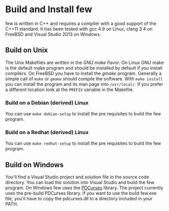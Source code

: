 Build and Install few
=====================

few is written in C++ and requires a compiler with a good support of
the C++11 standard. It has been tested with gcc 4.9 on Linux, clang
3.4 on FreeBSD and Visual Studio 2013 on Windows.

Build on Unix
-------------

The Unix Makefiles are written in the _GNU make_ flavor. On Linux GNU
make is the default make program and should be installed by default if
you install compilers. On FreeBSD you have to install the _gmake_
program. Generally a simple call of `make` or `gmake` should compile
the software. With `make install` you can install the program and its
man page into `/usr/local/`. If you prefer a different location look
at the `PREFIX` variable in the Makefile.

### Build on a Debian (derived) Linux

You can use `make debian-setup` to install the pre requisites to build
the few program.

### Build on a Redhat (derived) Linux

You can use `make redhat-setup` to install the pre requisites to build
the few program.

Build on Windows
----------------

You'll find a Visual Studio project and solution file in the source
code directory. You can load the solution into Visual Studio and build
the few program. On Windows few uses the
[PDCurses](http://pdcurses.sourceforge.net/) library. The project
currently uses the pre-build PDCurses library. If you want to use the
build few.exe file, you'll have to copy the pdcurses.dll to a directory
included in your PATH.
